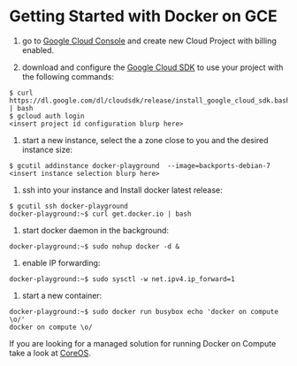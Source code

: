 Getting Started with Docker on GCE
==============

1. go to [Google Cloud Console](https://cloud.google.com/console) and create new Cloud Project with billing enabled.

1. download and configure the [Google Cloud SDK](https://developers.google.com/cloud/sdk/) to use your project with the following commands:

```
$ curl https://dl.google.com/dl/cloudsdk/release/install_google_cloud_sdk.bash | bash
$ gcloud auth login
<insert project id configuration blurp here>
```

1. start a new instance, select the a zone close to you and the desired instance size:

```
$ gcutil addinstance docker-playground  --image=backports-debian-7
<insert instance selection blurp here>
```

1. ssh into your instance and Install docker latest release:

```
$ gcutil ssh docker-playground
docker-playground:~$ curl get.docker.io | bash
```

1. start docker daemon in the background:

```
docker-playground:~$ sudo nohup docker -d &
```

1. enable IP forwarding:

```
docker-playground:~$ sudo sysctl -w net.ipv4.ip_forward=1
```

1. start a new container:

```
docker-playground:~$ sudo docker run busybox echo 'docker on compute \o/'
docker on compute \o/
```

If you are looking for a managed solution for running Docker on Compute take a look at [CoreOS](http://coreos.com/docs/google-compute-engine/).

